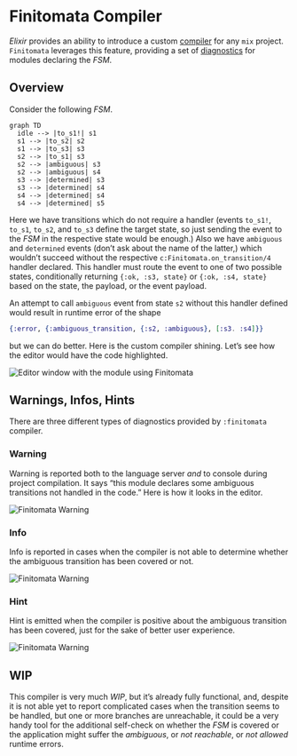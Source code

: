 # Finitomata Compiler

_Elixir_ provides an ability to introduce a custom [compiler](https://hexdocs.pm/mix/Mix.Task.Compiler.html) for any `mix` project. `Finitomata` leverages this feature, providing a set of [diagnostics](https://hexdocs.pm/mix/Mix.Task.Compiler.Diagnostic.html) for modules declaring the _FSM_.

## Overview

Consider the following _FSM_.

```mermaid
graph TD 
  idle --> |to_s1!| s1
  s1 --> |to_s2| s2
  s1 --> |to_s3| s3
  s2 --> |to_s1| s3
  s2 --> |ambiguous| s3
  s2 --> |ambiguous| s4
  s3 --> |determined| s3
  s3 --> |determined| s4
  s4 --> |determined| s4
  s4 --> |determined| s5
```

Here we have transitions which do not require a handler (events `to_s1!`, `to_s1`, `to_s2`, and `to_s3` define the target state, so just sending the event to the _FSM_ in the respective state would be enough.) Also we have `ambiguous` and `determined` events (don’t ask about the name of the latter,) which wouldn’t succeed without the respective `c:Finitomata.on_transition/4` handler declared. This handler must route the event to one of two possible states, conditionally returning `{:ok, :s3, state}` or `{:ok, :s4, state}` based on the state, the payload, or the event payload.

An attempt to call `ambiguous` event from state `s2` without this handler defined would result in runtime error of the shape

```elixir
{:error, {:ambiguous_transition, {:s2, :ambiguous}, [:s3. :s4]}}
```

but we can do better. Here is the custom compiler shining. Let’s see how the editor would have the code highlighted.

![Editor window with the module using Finitomata](assets/compiler-1.png)

## Warnings, Infos, Hints

There are three different types of diagnostics provided by `:finitomata` compiler.

### Warning

Warning is reported both to the language server _and_ to console during project compilation. It says “this module declares some ambiguous transitions not handled in the code.” Here is how it looks in the editor.

![Finitomata Warning](assets/compiler-3.png)

### Info

Info is reported in cases when the compiler is not able to determine whether the ambiguous transition has been covered or not.

![Finitomata Warning](assets/compiler-2.png)

### Hint

Hint is emitted when the compiler is positive about the ambiguous transition has been covered, just for the sake of better user experience.

![Finitomata Warning](assets/compiler-4.png)

## WIP

This compiler is very much _WIP_, but it’s already fully functional, and, despite it is not able yet to report complicated cases when the transition seems to be handled, but one or more branches are unreachable, it could be a very handy tool for the additional self-check on whether the _FSM_ is covered or the application might suffer the _ambiguous_, or _not reachable_, or _not allowed_ runtime errors.


